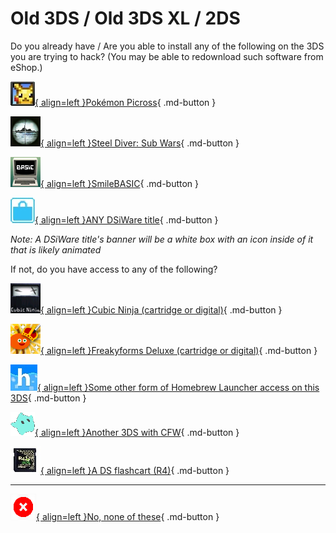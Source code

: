 # Old 3DS / Old 3DS XL / 2DS

Do you already have / Are you able to install any of the following on the 3DS you are trying to hack? (You may be able to redownload such software from eShop.)

[![Image](/images/seventeen/picross.jpg){ align=left }Pokémon Picross](/seventeen/pichaxx){ .md-button }

[![Image](/images/seventeen/steel_icon.png){ align=left }Steel Diver: Sub Wars](/seventeen/steelhax){ .md-button }

[![Image](/images/seventeen/smile_icon.png){ align=left }SmileBASIC](/seventeen/smilehax){ .md-button }

[![Image](/images/seventeen/dsi.jpg){ align=left }ANY DSiWare title](/seventeen/dsiware){ .md-button }

*Note: A DSiWare title's banner will be a white box with an icon inside of it that is likely animated*

If not, do you have access to any of the following?

[![Image](/images/seventeen/cn_icon.png){ align=left }Cubic Ninja (cartridge or digital)](/seventeen/ninjhaxlater){ .md-button }

[![Image](/images/seventeen/freaky_icon.png){ align=left }Freakyforms Deluxe (cartridge or digital)](/seventeen/freakyforms){ .md-button }

[![Image](/images/seventeen/hbl.jpg){ align=left }Some other form of Homebrew Launcher access on this 3DS](/seventeen/hbl){ .md-button }

[![Image](/images/seventeen/cfw.png){ align=left }Another 3DS with CFW](/seventeen/kartdlphaxmaybe){ .md-button }

[![Image](/images/seventeen/r4.jpg){ align=left }A DS flashcart (R4)](/seventeen/ntrboot){ .md-button }

---

[![Image](/images/seventeen/x.png){ align=left }No, none of these](/seventeen/failure){ .md-button }